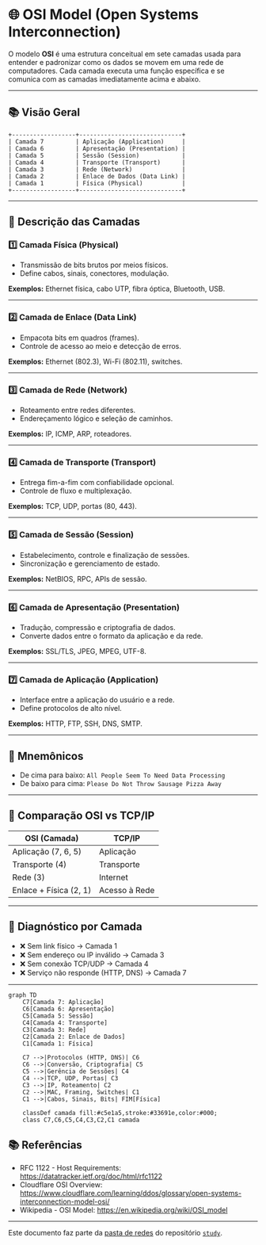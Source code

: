 # 🌐 OSI Model (Open Systems Interconnection)

O modelo **OSI** é uma estrutura conceitual em sete camadas usada para entender e padronizar como os dados se movem em uma rede de computadores. Cada camada executa uma função específica e se comunica com as camadas imediatamente acima e abaixo.

---

## 📚 Visão Geral

```
+------------------+-----------------------------+
| Camada 7         | Aplicação (Application)     |
| Camada 6         | Apresentação (Presentation) |
| Camada 5         | Sessão (Session)            |
| Camada 4         | Transporte (Transport)      |
| Camada 3         | Rede (Network)              |
| Camada 2         | Enlace de Dados (Data Link) |
| Camada 1         | Física (Physical)           |
+------------------+-----------------------------+
```

---

## 🔎 Descrição das Camadas

### 1️⃣ Camada Física (Physical)

- Transmissão de bits brutos por meios físicos.
- Define cabos, sinais, conectores, modulação.

**Exemplos:** Ethernet física, cabo UTP, fibra óptica, Bluetooth, USB.

---

### 2️⃣ Camada de Enlace (Data Link)

- Empacota bits em quadros (frames).
- Controle de acesso ao meio e detecção de erros.

**Exemplos:** Ethernet (802.3), Wi-Fi (802.11), switches.

---

### 3️⃣ Camada de Rede (Network)

- Roteamento entre redes diferentes.
- Endereçamento lógico e seleção de caminhos.

**Exemplos:** IP, ICMP, ARP, roteadores.

---

### 4️⃣ Camada de Transporte (Transport)

- Entrega fim-a-fim com confiabilidade opcional.
- Controle de fluxo e multiplexação.

**Exemplos:** TCP, UDP, portas (80, 443).

---

### 5️⃣ Camada de Sessão (Session)

- Estabelecimento, controle e finalização de sessões.
- Sincronização e gerenciamento de estado.

**Exemplos:** NetBIOS, RPC, APIs de sessão.

---

### 6️⃣ Camada de Apresentação (Presentation)

- Tradução, compressão e criptografia de dados.
- Converte dados entre o formato da aplicação e da rede.

**Exemplos:** SSL/TLS, JPEG, MPEG, UTF-8.

---

### 7️⃣ Camada de Aplicação (Application)

- Interface entre a aplicação do usuário e a rede.
- Define protocolos de alto nível.

**Exemplos:** HTTP, FTP, SSH, DNS, SMTP.

---

## 🧠 Mnemônicos

- De cima para baixo: `All People Seem To Need Data Processing`
- De baixo para cima: `Please Do Not Throw Sausage Pizza Away`

---

## 🔄 Comparação OSI vs TCP/IP

| OSI (Camada)             | TCP/IP               |
|--------------------------|----------------------|
| Aplicação (7, 6, 5)      | Aplicação            |
| Transporte (4)           | Transporte           |
| Rede (3)                 | Internet             |
| Enlace + Física (2, 1)   | Acesso à Rede        |

---

## 🧪 Diagnóstico por Camada

- ❌ Sem link físico → Camada 1
- ❌ Sem endereço ou IP inválido → Camada 3
- ❌ Sem conexão TCP/UDP → Camada 4
- ❌ Serviço não responde (HTTP, DNS) → Camada 7

---

```mermaid
graph TD
    C7[Camada 7: Aplicação]
    C6[Camada 6: Apresentação]
    C5[Camada 5: Sessão]
    C4[Camada 4: Transporte]
    C3[Camada 3: Rede]
    C2[Camada 2: Enlace de Dados]
    C1[Camada 1: Física]

    C7 -->|Protocolos (HTTP, DNS)| C6
    C6 -->|Conversão, Criptografia| C5
    C5 -->|Gerência de Sessões| C4
    C4 -->|TCP, UDP, Portas| C3
    C3 -->|IP, Roteamento| C2
    C2 -->|MAC, Framing, Switches| C1
    C1 -->|Cabos, Sinais, Bits| FIM[Física]

    classDef camada fill:#c5e1a5,stroke:#33691e,color:#000;
    class C7,C6,C5,C4,C3,C2,C1 camada
```

## 📚 Referências

- RFC 1122 - Host Requirements: https://datatracker.ietf.org/doc/html/rfc1122  
- Cloudflare OSI Overview: https://www.cloudflare.com/learning/ddos/glossary/open-systems-interconnection-model-osi/  
- Wikipedia - OSI Model: https://en.wikipedia.org/wiki/OSI_model

---

Este documento faz parte da [pasta de redes](../networks/) do repositório [`study`](attachs/docs/README.md).
